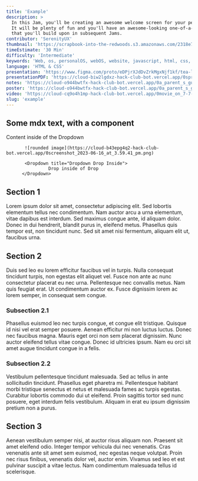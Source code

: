 ```yaml
---
title: 'Example'
description: >
  In this Jam, you'll be creating an awesome welcome screen for your personalOS.
  It will be plenty of fun and you'll have an awesome-looking one-of-a-kind product
  that you'll build upon in subsequent Jams.
contributor: 'SerenityUX'
thumbnail: 'https://scrapbook-into-the-redwoods.s3.amazonaws.com/2318e7a7-f3d8-44d3-8e7c-efb01b297a25-placeholder.png'
timeEstimate: '30 Min'
difficulty: 'Intermediate'
keywords: 'Web, os, personalOS, webOS, website, javascript, html, css, replit'
language: 'HTML & CSS'
presentation: 'https://www.figma.com/proto/eDPjrXJdDvZrkMgxNjf1kf/tea-leaves?page-id=0%3A1&type=design&node-id=3-19&viewport=191%2C551%2C0.39&t=mfoeIjFrcpSLsFAz-1&scaling=min-zoom&mode=design'
presentationPDF: 'https://cloud-biw2lgdxz-hack-club-bot.vercel.app/0sprigworkshop.pdf'
notes: 'https://cloud-o944bwtfx-hack-club-bot.vercel.app/0a_parent_s_guide_to_epoch.pdf'
poster: 'https://cloud-o944bwtfx-hack-club-bot.vercel.app/0a_parent_s_guide_to_epoch.pdf'
video: 'https://cloud-cq9o4h1mp-hack-club-bot.vercel.app/0movie_on_7-7-23_at_10.08_am.mp4'
slug: 'example'
---
```

## Some mdx text, with a component

<Dropdown title="Dropdown Preview">
           Content inside of the Dropdown

           ![rounded image](https://cloud-b43epg4q2-hack-club-bot.vercel.app/0screenshot_2023-06-16_at_3.59.41_pm.png)
           
           <Dropdown title="Dropdown Drop Inside">
                    Drop inside of Drop
          </Dropdown>
</Dropdown>

## Section 1

Lorem ipsum dolor sit amet, consectetur adipiscing elit. Sed lobortis elementum tellus nec condimentum. Nam auctor arcu a urna elementum, vitae dapibus est interdum. Sed maximus congue ante, id aliquam dolor. Donec in dui hendrerit, blandit purus in, eleifend metus. Phasellus quis tempor est, non tincidunt nunc. Sed sit amet nisi fermentum, aliquam elit ut, faucibus urna.

## Section 2

Duis sed leo eu lorem efficitur faucibus vel in turpis. Nulla consequat tincidunt turpis, non egestas elit aliquet vel. Fusce non ante ac nunc consectetur placerat eu nec urna. Pellentesque nec convallis metus. Nam quis feugiat erat. Ut condimentum auctor ex. Fusce dignissim lorem ac lorem semper, in consequat sem congue.

### Subsection 2.1

Phasellus euismod leo nec turpis congue, et congue elit tristique. Quisque id nisi vel erat semper posuere. Aenean efficitur mi non luctus luctus. Donec nec faucibus magna. Mauris eget orci non sem placerat dignissim. Nunc auctor eleifend tellus vitae congue. Donec id ultricies ipsum. Nam eu orci sit amet augue tincidunt congue in a felis.

### Subsection 2.2

Vestibulum pellentesque tincidunt malesuada. Sed ac tellus in ante sollicitudin tincidunt. Phasellus eget pharetra mi. Pellentesque habitant morbi tristique senectus et netus et malesuada fames ac turpis egestas. Curabitur lobortis commodo dui ut eleifend. Proin sagittis tortor sed nunc posuere, eget interdum felis vestibulum. Aliquam in erat eu ipsum dignissim pretium non a purus.

## Section 3

Aenean vestibulum semper nisi, at auctor risus aliquam non. Praesent sit amet eleifend odio. Integer tempor vehicula dui nec venenatis. Cras venenatis ante sit amet sem euismod, nec egestas neque volutpat. Proin nec risus finibus, venenatis dolor vel, auctor enim. Vivamus sed leo et est pulvinar suscipit a vitae lectus. Nam condimentum malesuada tellus id scelerisque.